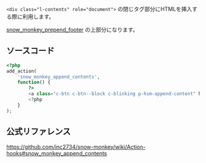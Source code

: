 `<div class="l-contents" role="document">` の閉じタグ部分にHTMLを挿入する際に利用します。

[snow_monkey_prepend_footer](https://happy-snow-monkey.olein-design.com/snow_monkey_prepend_footer/) の上部分になります。

## ソースコード
```php
<?php
add_action(
	'snow_monkey_append_contents',
	function() {
		?>
		<a class="c-btn c-btn--block c-blinking p-hsm-append-content" href="<?php echo esc_url( home_url( '/snow_monkey_append_main' ) ); ?>" role="button">ここをカスタマイズする</a>
		<?php
	}
);
```

## 公式リファレンス
https://github.com/inc2734/snow-monkey/wiki/Action-hooks#snow_monkey_append_contents